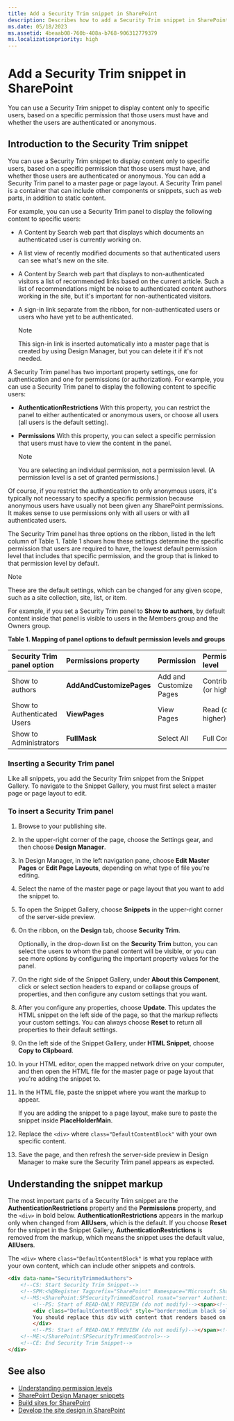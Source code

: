 ```yaml
---
title: Add a Security Trim snippet in SharePoint
description: Describes how to add a Security Trim snippet in SharePoint to display content only to specific and authenticated users.
ms.date: 05/18/2023
ms.assetid: 4beaab08-760b-408a-b768-906312779379
ms.localizationpriority: high
---
```


# Add a Security Trim snippet in SharePoint

You can use a Security Trim snippet to display content only to specific users, based on a specific permission that those users must have and whether the users are authenticated or anonymous.

## Introduction to the Security Trim snippet

You can use a Security Trim snippet to display content only to specific users, based on a specific permission that those users must have, and whether those users are authenticated or anonymous. You can add a Security Trim panel to a master page or page layout. A Security Trim panel is a container that can include other components or snippets, such as web parts, in addition to static content.

For example, you can use a Security Trim panel to display the following content to specific users:

- A Content by Search web part that displays which documents an authenticated user is currently working on.
- A list view of recently modified documents so that authenticated users can see what's new on the site.
- A Content by Search web part that displays to non-authenticated visitors a list of recommended links based on the current article. Such a list of recommendations might be noise to authenticated content authors working in the site, but it's important for non-authenticated visitors.
- A sign-in link separate from the ribbon, for non-authenticated users or users who have yet to be authenticated.

    > [!NOTE]
    > This sign-in link is inserted automatically into a master page that is created by using Design Manager, but you can delete it if it's not needed.

A Security Trim panel has two important property settings, one for authentication and one for permissions (or authorization). For example, you can use a Security Trim panel to display the following content to specific users:

- **AuthenticationRestrictions** With this property, you can restrict the panel to either authenticated or anonymous users, or choose all users (all users is the default setting).
- **Permissions** With this property, you can select a specific permission that users must have to view the content in the panel.

    > [!NOTE]
    > You are selecting an individual permission, not a permission level. (A permission level is a set of granted permissions.)

Of course, if you restrict the authentication to only anonymous users, it's typically not necessary to specify a specific permission because anonymous users have usually not been given any SharePoint permissions. It makes sense to use permissions only with all users or with all authenticated users.

The Security Trim panel has three options on the ribbon, listed in the left column of Table 1. Table 1 shows how these settings determine the specific permission that users are required to have, the lowest default permission level that includes that specific permission, and the group that is linked to that permission level by default.

> [!NOTE]
> These are the default settings, which can be changed for any given scope, such as a site collection, site, list, or item.

For example, if you set a Security Trim panel to **Show to authors**, by default content inside that panel is visible to users in the Members group and the Owners group.

**Table 1. Mapping of panel options to default permission levels and groups**

|**Security Trim panel option**|**Permissions property**|**Permission**|**Permission level**|**Group**|
|:-----|:-----|:-----|:-----|:-----|
|Show to authors   |**AddAndCustomizePages**  |Add and Customize Pages   |Contribute (or higher)   |Members   |
|Show to Authenticated Users   |**ViewPages**  |View Pages   |Read (or higher)   |Visitors   |
|Show to Administrators   |**FullMask**  |Select All   |Full Control   |Owners   |

### Inserting a Security Trim panel

Like all snippets, you add the Security Trim snippet from the Snippet Gallery. To navigate to the Snippet Gallery, you must first select a master page or page layout to edit.

### To insert a Security Trim panel

1. Browse to your publishing site.
1. In the upper-right corner of the page, choose the Settings gear, and then choose **Design Manager**.
1. In Design Manager, in the left navigation pane, choose **Edit Master Pages** or **Edit Page Layouts**, depending on what type of file you're editing.
1. Select the name of the master page or page layout that you want to add the snippet to.
1. To open the Snippet Gallery, choose **Snippets** in the upper-right corner of the server-side preview.
1. On the ribbon, on the **Design** tab, choose **Security Trim**.

    Optionally, in the drop-down list on the **Security Trim** button, you can select the users to whom the panel content will be visible, or you can see more options by configuring the important property values for the panel.

1. On the right side of the Snippet Gallery, under **About this Component**, click or select section headers to expand or collapse groups of properties, and then configure any custom settings that you want.
1. After you configure any properties, choose **Update**. This updates the HTML snippet on the left side of the page, so that the markup reflects your custom settings. You can always choose **Reset** to return all properties to their default settings.
1. On the left side of the Snippet Gallery, under **HTML Snippet**, choose **Copy to Clipboard**.
1. In your HTML editor, open the mapped network drive on your computer, and then open the HTML file for the master page or page layout that you're adding the snippet to.
1. In the HTML file, paste the snippet where you want the markup to appear.

    If you are adding the snippet to a page layout, make sure to paste the snippet inside **PlaceHolderMain**.

1. Replace the `<div>` where `class="DefaultContentBlock"` with your own specific content.
1. Save the page, and then refresh the server-side preview in Design Manager to make sure the Security Trim panel appears as expected.

## Understanding the snippet markup

The most important parts of a Security Trim snippet are the **AuthenticationRestrictions** property and the **Permissions** property, and the `<div>` in bold below. **AuthenticationRestrictions** appears in the markup only when changed from **AllUsers**, which is the default. If you choose **Reset** for the snippet in the Snippet Gallery, **AuthenticationRestrictions** is removed from the markup, which means the snippet uses the default value, **AllUsers**.

The `<div>` where `class="DefaultContentBlock"` is what you replace with your own content, which can include other snippets and controls.

```HTML
<div data-name="SecurityTrimmedAuthors">
    <!--CS: Start Security Trim Snippet-->
    <!--SPM:<%@Register Tagprefix="SharePoint" Namespace="Microsoft.SharePoint.WebControls" Assembly="Microsoft.SharePoint, Version=15.0.0.0, Culture=neutral, PublicKeyToken=71e9bce111e9429c"%>-->
    <!--MS:<SharePoint:SPSecurityTrimmedControl runat="server" AuthenticationRestrictions="AuthenticatedUsersOnly" Permissions="AddAndCustomizePages" PermissionContext="RootSite">-->
        <!--PS: Start of READ-ONLY PREVIEW (do not modify)--><span><!--PE: End of READ-ONLY PREVIEW-->
        <div class="DefaultContentBlock" style="border:medium black solid; background:yellow; color:black; margin:20px; padding:10px;">
        You should replace this div with content that renders based on your Security Trim Properties.
        </div>
        <!--PS: Start of READ-ONLY PREVIEW (do not modify)--></span><!--PE: End of READ-ONLY PREVIEW-->
    <!--ME:</SharePoint:SPSecurityTrimmedControl>-->
    <!--CE: End Security Trim Snippet-->
</div>
```

## See also

- [Understanding permission levels](https://support.office.com/article/understanding-permission-levels-in-sharepoint-87ecbb0e-6550-491a-8826-c075e4859848)
- [SharePoint Design Manager snippets](sharepoint-design-manager-snippets.md)
- [Build sites for SharePoint](build-sites-for-sharepoint.md)
- [Develop the site design in SharePoint](develop-the-site-design-in-sharepoint.md)
